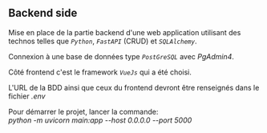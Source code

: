 ## Backend side

Mise en place de la partie backend d'une web application utilisant des technos telles que *`Python`*, *`FastAPI`* (CRUD) et *`SQLAlchemy`*.

Connexion à une base de données type  *`PostGreSQL`* avec *PgAdmin4*.

Côté frontend c'est le framework *`VueJs`* qui a été choisi.

L'URL de la BDD ainsi que ceux du frontend devront être renseignés dans le fichier *.env*

Pour démarrer le projet, lancer la commande: <br>*python -m uvicorn main:app --host 0.0.0.0 --port 5000*



